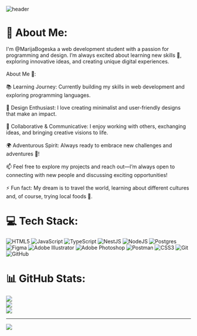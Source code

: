 ![header](https://capsule-render.vercel.app/api?type=waving&color=0:00c6ff,100:0072ff&height=200&section=header&text=Full-Stack%20Web%20Developer%20in%20Progress%20🚀&fontSize=32&fontColor=ffffff&animation=fadeIn)

# 💫 About Me:
I'm @MarijaBogeska a web development student with a passion for programming and design. I’m always excited about learning new skills 🌱, exploring innovative ideas, and creating unique digital experiences.<br><br>About Me 🌟:<br><br>📚 Learning Journey: Currently building my skills in web development and exploring programming languages.<br><br>🎨 Design Enthusiast: I love creating minimalist and user-friendly designs that make an impact.<br><br>🤝 Collaborative & Communicative: I enjoy working with others, exchanging ideas, and bringing creative visions to life.<br><br>🌍 Adventurous Spirit: Always ready to embrace new challenges and adventures 🚀!<br><br>📫 Feel free to explore my projects and reach out—I’m always open to connecting with new people and discussing exciting opportunities!<br><br>⚡ Fun fact: My dream is to travel the world, learning about different cultures and, of course, trying local foods 🍜.


# 💻 Tech Stack:
![HTML5]() ![JavaScript](https://img.shields.io/badge/javascript-%23323330.svg?style=for-the-badge&logo=javascript&logoColor=%23F7DF1E) ![TypeScript](https://img.shields.io/badge/typescript-%23007ACC.svg?style=for-the-badge&logo=typescript&logoColor=white) ![NestJS](https://img.shields.io/badge/nestjs-%23E0234E.svg?style=for-the-badge&logo=nestjs&logoColor=white) ![NodeJS](https://img.shields.io/badge/node.js-6DA55F?style=for-the-badge&logo=node.js&logoColor=white) ![Postgres](https://img.shields.io/badge/postgres-%23316192.svg?style=for-the-badge&logo=postgresql&logoColor=white) ![Figma](https://img.shields.io/badge/figma-%23F24E1E.svg?style=for-the-badge&logo=figma&logoColor=white) ![Adobe Illustrator](https://img.shields.io/badge/adobe%20illustrator-%23FF9A00.svg?style=for-the-badge&logo=adobe%20illustrator&logoColor=white) ![Adobe Photoshop](https://img.shields.io/badge/adobe%20photoshop-%2331A8FF.svg?style=for-the-badge&logo=adobe%20photoshop&logoColor=white) ![Postman](https://img.shields.io/badge/Postman-FF6C37?style=for-the-badge&logo=postman&logoColor=white) ![CSS3](https://img.shields.io/badge/css3-%231572B6.svg?style=for-the-badge&logo=css3&logoColor=white) ![Git](https://img.shields.io/badge/git-%23F05033.svg?style=for-the-badge&logo=git&logoColor=white) ![GitHub](https://img.shields.io/badge/github-%23121011.svg?style=for-the-badge&logo=github&logoColor=white)
# 📊 GitHub Stats:
![](https://github-readme-stats.vercel.app/api?username=MarijaBogeska&theme=dark&hide_border=false&include_all_commits=true&count_private=true)<br/>
![](https://nirzak-streak-stats.vercel.app/?user=MarijaBogeska&theme=dark&hide_border=false)<br/>
![](https://github-readme-stats.vercel.app/api/top-langs/?username=MarijaBogeska&theme=dark&hide_border=false&include_all_commits=true&count_private=true&layout=compact)

---
[![](https://visitcount.itsvg.in/api?id=MarijaBogeska&icon=9&color=5)](https://visitcount.itsvg.in)

<!-- Proudly created with GPRM ( https://gprm.itsvg.in ) -->
